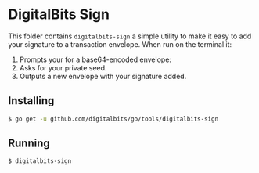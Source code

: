 # DigitalBits Sign

This folder contains `digitalbits-sign` a simple utility to make it easy to add your signature to a transaction envelope.  When run on the terminal it:

1.  Prompts your for a base64-encoded envelope:
2.  Asks for your private seed.
3.  Outputs a new envelope with your signature added.

## Installing

```bash
$ go get -u github.com/digitalbits/go/tools/digitalbits-sign
```

## Running

```bash
$ digitalbits-sign
```

